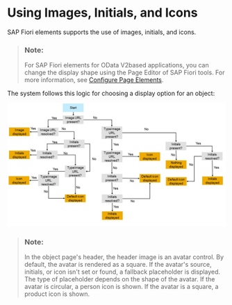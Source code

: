 <!-- loio5760b638ea274d7aab59e4e434899528 -->

# Using Images, Initials, and Icons

SAP Fiori elements supports the use of images, initials, and icons.

> ### Note:  
> For SAP Fiori elements for OData V2based applications, you can change the display shape using the Page Editor of SAP Fiori tools. For more information, see [Configure Page Elements](https://help.sap.com/docs/SAP_FIORI_tools/17d50220bcd848aa854c9c182d65b699/047507c86afa4e96bb3d284adb9f4726.html).

The system follows this logic for choosing a display option for an object:

![](images/Avatar_e9e8ed2.jpg)

> ### Note:  
> In the object page's header, the header image is an avatar control. By default, the avatar is rendered as a square. If the avatar's source, initials, or icon isn't set or found, a fallback placeholder is displayed. The type of placeholder depends on the shape of the avatar. If the avatar is circular, a person icon is shown. If the avatar is a square, a product icon is shown.

